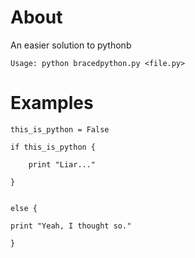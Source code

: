 About
=====

An easier solution to pythonb

    Usage: python bracedpython.py <file.py>

Examples
========

    this_is_python = False
    
    if this_is_python {

        print "Liar..."

    }


    else {

    print "Yeah, I thought so."

    }
